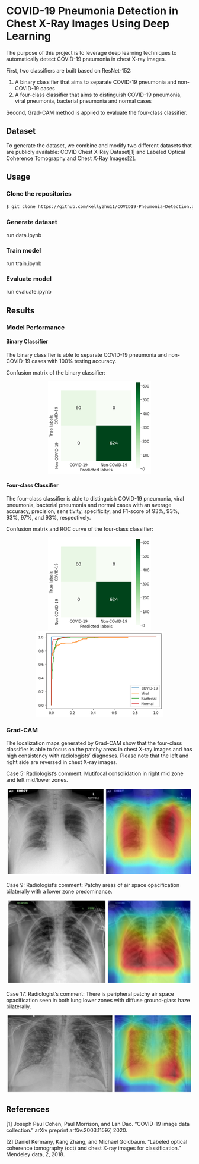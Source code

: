 
# COVID-19 Pneumonia Detection in Chest X-Ray Images Using Deep Learning

The purpose of this project is to leverage deep learning techniques to automatically detect COVID-19 pneumonia in chest X-ray images.

First, two classifiers are built based on ResNet-152: 
1. A binary classifier that aims to separate COVID-19 pneumonia and non-COVID-19 cases
2. A four-class classifier that aims to distinguish COVID-19 pneumonia, viral pneumonia, bacterial pneumonia and normal cases

Second, Grad-CAM method is applied to evaluate the four-class classifier.

## Dataset
To generate the dataset, we combine and modify two different datasets that are publicly available: COVID Chest X-Ray Dataset[1] and Labeled Optical Coherence Tomography and Chest X-Ray Images[2].

## Usage
### Clone the repositories
 
 ```bash
 $ git clone https://github.com/kellyzhu11/COVID19-Pneumonia-Detection.git
 ```
 
### Generate dataset
run data.ipynb
### Train model
run train.ipynb
### Evaluate model
run evaluate.ipynb

## Results
### Model Performance
#### Binary Classifier 
The binary classifier is able to separate COVID-19 pneumonia and non-COVID-19 cases with 100% testing accuracy.

Confusion matrix of the binary classifier:
<p align="center">
  <img src="https://raw.githubusercontent.com/kellyzhu11/COVID19-Pneumonia-Detection/master/pics/confusion_matrix_2class.png" height=250/>
</p>

#### Four-class Classifier 
The four-class classifier is able to distinguish COVID-19 pneumonia, viral pneumonia, bacterial pneumonia and normal cases with an average accuracy, precision, sensitivity, specificity, and F1-score of 93%, 93%, 93%, 97%, and 93%, respectively.

Confusion matrix and ROC curve of the four-class classifier:
<p align="center">
  <img src="https://raw.githubusercontent.com/kellyzhu11/COVID19-Pneumonia-Detection/master/pics/confusion_matrix_2class.png" height=250/>
  <img src="https://raw.githubusercontent.com/kellyzhu11/COVID19-Pneumonia-Detection/master/pics/roc_4class.png" height=230 />
</p>

### Grad-CAM
The localization maps generated by Grad-CAM show that the four-class classifier is able to focus on the patchy areas in chest X-ray images and has high consistency with radiologists’ diagnoses. Please note that the left and right side are reversed in chest X-ray images.

Case 5: Radiologist’s comment: Mutifocal consolidation in right mid zone and left mid/lower zones.
<p align="center">
  <img src="https://raw.githubusercontent.com/kellyzhu11/COVID19-Pneumonia-Detection/master/pics/case05.png" width=500 />
</p>

Case 9: Radiologist’s comment: Patchy areas of air space opacification bilaterally with a lower zone predominance.
<p align="center">
  <img src="https://raw.githubusercontent.com/kellyzhu11/COVID19-Pneumonia-Detection/master/pics/case09.png" width=500/>
</p>

Case 17: Radiologist’s comment: There is peripheral patchy air space opacification seen in both lung lower zones with diffuse ground-glass haze bilaterally.
<p align="center">
  <img src="https://raw.githubusercontent.com/kellyzhu11/COVID19-Pneumonia-Detection/master/pics/case17.png" width=500/>
</p>

## References
[1] Joseph Paul Cohen, Paul Morrison, and Lan Dao. “COVID-19 image data collection.” arXiv preprint arXiv:2003.11597, 2020.

[2] Daniel Kermany, Kang Zhang, and Michael Goldbaum. “Labeled optical coherence tomography (oct) and chest X-ray images for classification.” Mendeley data, 2, 2018.

